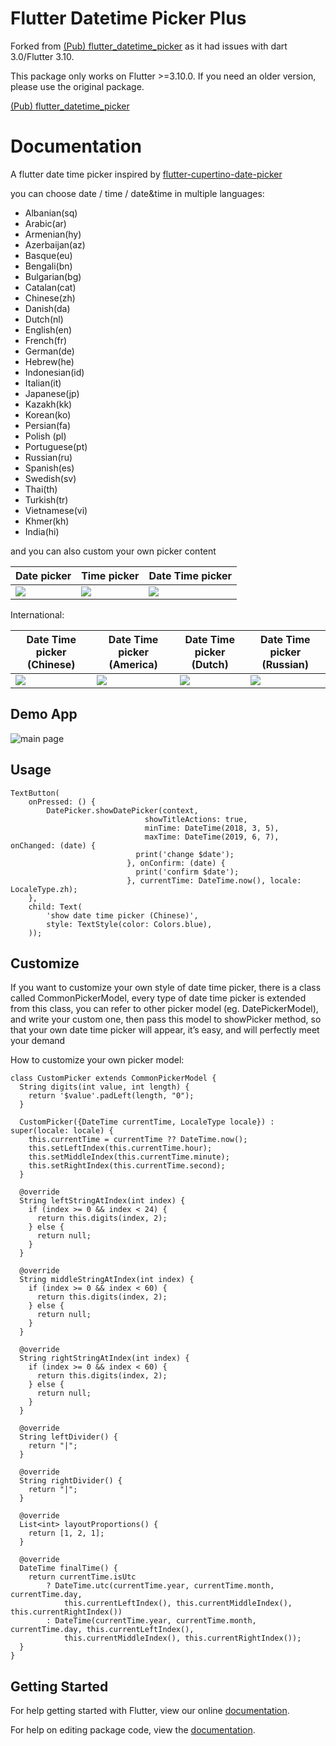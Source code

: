 # Flutter Datetime Picker Plus

Forked from [(Pub) flutter_datetime_picker](https://pub.dev/packages/flutter_datetime_picker) as it had issues with dart 3.0/Flutter 3.10.

This package only works on Flutter >=3.10.0. If you need an older version, please use the original package.

[(Pub) flutter_datetime_picker](https://pub.dev/packages/flutter_datetime_picker)


# Documentation

A flutter date time picker inspired by [flutter-cupertino-date-picker](https://github.com/wuzhendev/flutter-cupertino-date-picker)

you can choose date / time / date&time in multiple languages:

- Albanian(sq)
- Arabic(ar)
- Armenian(hy)
- Azerbaijan(az)
- Basque(eu)
- Bengali(bn)
- Bulgarian(bg)
- Catalan(cat)
- Chinese(zh)
- Danish(da)
- Dutch(nl)
- English(en)
- French(fr)
- German(de)
- Hebrew(he)
- Indonesian(id)
- Italian(it)
- Japanese(jp)
- Kazakh(kk)
- Korean(ko)
- Persian(fa)
- Polish (pl)
- Portuguese(pt)
- Russian(ru)
- Spanish(es)
- Swedish(sv)
- Thai(th)
- Turkish(tr)
- Vietnamese(vi)
- Khmer(kh)
- India(hi)


and you can also custom your own picker content

| Date picker          | Time picker          | Date Time picker                 |
| -------------------- | -------------------- | -------------------------------- |
| ![](screen_date.png) | ![](screen_time.png) | ![](screen_datetime_chinese.png) |

International:

| Date Time picker (Chinese)       | Date Time picker (America)       | Date Time picker (Dutch)       | Date Time picker (Russian)       |
| -------------------------------- | -------------------------------- | ------------------------------ | -------------------------------- |
| ![](screen_datetime_chinese.png) | ![](screen_datetime_english.png) | ![](screen_datetime_dutch.png) | ![](screen_datetime_russian.png) |


## Demo App

![main page](main_page.png)

## Usage

```
TextButton(
    onPressed: () {
        DatePicker.showDatePicker(context,
                              showTitleActions: true,
                              minTime: DateTime(2018, 3, 5),
                              maxTime: DateTime(2019, 6, 7), onChanged: (date) {
                            print('change $date');
                          }, onConfirm: (date) {
                            print('confirm $date');
                          }, currentTime: DateTime.now(), locale: LocaleType.zh);
    },
    child: Text(
        'show date time picker (Chinese)',
        style: TextStyle(color: Colors.blue),
    ));
```

## Customize

If you want to customize your own style of date time picker, there is a class called CommonPickerModel, every type of date time picker is extended from this class, you can refer to other picker model (eg. DatePickerModel), and write your custom one, then pass this model to showPicker method, so that your own date time picker will appear, it’s easy, and will perfectly meet your demand

How to customize your own picker model:

```
class CustomPicker extends CommonPickerModel {
  String digits(int value, int length) {
    return '$value'.padLeft(length, "0");
  }

  CustomPicker({DateTime currentTime, LocaleType locale}) : super(locale: locale) {
    this.currentTime = currentTime ?? DateTime.now();
    this.setLeftIndex(this.currentTime.hour);
    this.setMiddleIndex(this.currentTime.minute);
    this.setRightIndex(this.currentTime.second);
  }

  @override
  String leftStringAtIndex(int index) {
    if (index >= 0 && index < 24) {
      return this.digits(index, 2);
    } else {
      return null;
    }
  }

  @override
  String middleStringAtIndex(int index) {
    if (index >= 0 && index < 60) {
      return this.digits(index, 2);
    } else {
      return null;
    }
  }

  @override
  String rightStringAtIndex(int index) {
    if (index >= 0 && index < 60) {
      return this.digits(index, 2);
    } else {
      return null;
    }
  }

  @override
  String leftDivider() {
    return "|";
  }

  @override
  String rightDivider() {
    return "|";
  }

  @override
  List<int> layoutProportions() {
    return [1, 2, 1];
  }

  @override
  DateTime finalTime() {
    return currentTime.isUtc
        ? DateTime.utc(currentTime.year, currentTime.month, currentTime.day,
            this.currentLeftIndex(), this.currentMiddleIndex(), this.currentRightIndex())
        : DateTime(currentTime.year, currentTime.month, currentTime.day, this.currentLeftIndex(),
            this.currentMiddleIndex(), this.currentRightIndex());
  }
}
```


## Getting Started

For help getting started with Flutter, view our online [documentation](https://flutter.io/).

For help on editing package code, view the [documentation](https://flutter.io/developing-packages/).
